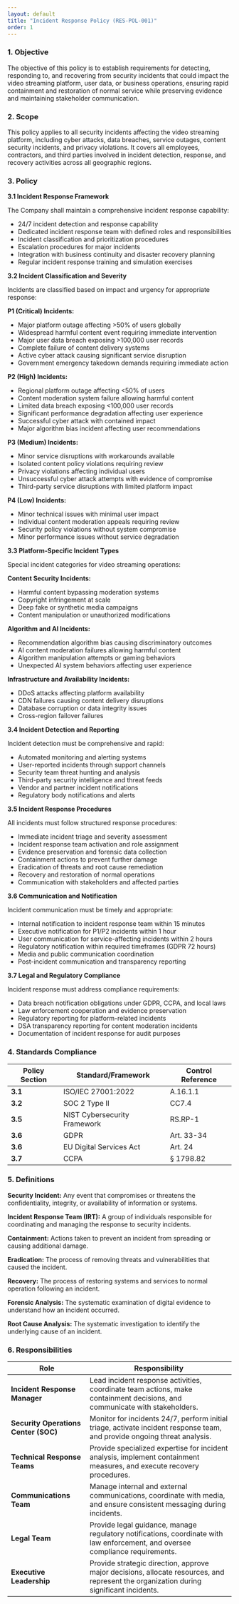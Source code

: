 ```yaml
---
layout: default
title: "Incident Response Policy (RES-POL-001)"
order: 1
---
```


### 1. Objective

The objective of this policy is to establish requirements for detecting, responding to, and recovering from security incidents that could impact the video streaming platform, user data, or business operations, ensuring rapid containment and restoration of normal service while preserving evidence and maintaining stakeholder communication.

### 2. Scope

This policy applies to all security incidents affecting the video streaming platform, including cyber attacks, data breaches, service outages, content security incidents, and privacy violations. It covers all employees, contractors, and third parties involved in incident detection, response, and recovery activities across all geographic regions.

### 3. Policy

**3.1 Incident Response Framework**

The Company shall maintain a comprehensive incident response capability:
- 24/7 incident detection and response capability
- Dedicated incident response team with defined roles and responsibilities
- Incident classification and prioritization procedures
- Escalation procedures for major incidents
- Integration with business continuity and disaster recovery planning
- Regular incident response training and simulation exercises

**3.2 Incident Classification and Severity**

Incidents are classified based on impact and urgency for appropriate response:

**P1 (Critical) Incidents:**
- Major platform outage affecting >50% of users globally
- Widespread harmful content event requiring immediate intervention
- Major user data breach exposing >100,000 user records
- Complete failure of content delivery systems
- Active cyber attack causing significant service disruption
- Government emergency takedown demands requiring immediate action

**P2 (High) Incidents:**
- Regional platform outage affecting <50% of users
- Content moderation system failure allowing harmful content
- Limited data breach exposing <100,000 user records
- Significant performance degradation affecting user experience
- Successful cyber attack with contained impact
- Major algorithm bias incident affecting user recommendations

**P3 (Medium) Incidents:**
- Minor service disruptions with workarounds available
- Isolated content policy violations requiring review
- Privacy violations affecting individual users
- Unsuccessful cyber attack attempts with evidence of compromise
- Third-party service disruptions with limited platform impact

**P4 (Low) Incidents:**
- Minor technical issues with minimal user impact
- Individual content moderation appeals requiring review
- Security policy violations without system compromise
- Minor performance issues without service degradation

**3.3 Platform-Specific Incident Types**

Special incident categories for video streaming operations:

**Content Security Incidents:**
- Harmful content bypassing moderation systems
- Copyright infringement at scale
- Deep fake or synthetic media campaigns
- Content manipulation or unauthorized modifications

**Algorithm and AI Incidents:**
- Recommendation algorithm bias causing discriminatory outcomes
- AI content moderation failures allowing harmful content
- Algorithm manipulation attempts or gaming behaviors
- Unexpected AI system behaviors affecting user experience

**Infrastructure and Availability Incidents:**
- DDoS attacks affecting platform availability
- CDN failures causing content delivery disruptions
- Database corruption or data integrity issues
- Cross-region failover failures

**3.4 Incident Detection and Reporting**

Incident detection must be comprehensive and rapid:
- Automated monitoring and alerting systems
- User-reported incidents through support channels
- Security team threat hunting and analysis
- Third-party security intelligence and threat feeds
- Vendor and partner incident notifications
- Regulatory body notifications and alerts

**3.5 Incident Response Procedures**

All incidents must follow structured response procedures:
- Immediate incident triage and severity assessment
- Incident response team activation and role assignment
- Evidence preservation and forensic data collection
- Containment actions to prevent further damage
- Eradication of threats and root cause remediation
- Recovery and restoration of normal operations
- Communication with stakeholders and affected parties

**3.6 Communication and Notification**

Incident communication must be timely and appropriate:
- Internal notification to incident response team within 15 minutes
- Executive notification for P1/P2 incidents within 1 hour
- User communication for service-affecting incidents within 2 hours
- Regulatory notification within required timeframes (GDPR 72 hours)
- Media and public communication coordination
- Post-incident communication and transparency reporting

**3.7 Legal and Regulatory Compliance**

Incident response must address compliance requirements:
- Data breach notification obligations under GDPR, CCPA, and local laws
- Law enforcement cooperation and evidence preservation
- Regulatory reporting for platform-related incidents
- DSA transparency reporting for content moderation incidents
- Documentation of incident response for audit purposes

### 4. Standards Compliance

| **Policy Section** | **Standard/Framework** | **Control Reference** |
| --- | --- | --- |
| **3.1** | ISO/IEC 27001:2022 | A.16.1.1 |
| **3.2** | SOC 2 Type II | CC7.4 |
| **3.5** | NIST Cybersecurity Framework | RS.RP-1 |
| **3.6** | GDPR | Art. 33-34 |
| **3.6** | EU Digital Services Act | Art. 24 |
| **3.7** | CCPA | § 1798.82 |

### 5. Definitions

**Security Incident:** Any event that compromises or threatens the confidentiality, integrity, or availability of information or systems.

**Incident Response Team (IRT):** A group of individuals responsible for coordinating and managing the response to security incidents.

**Containment:** Actions taken to prevent an incident from spreading or causing additional damage.

**Eradication:** The process of removing threats and vulnerabilities that caused the incident.

**Recovery:** The process of restoring systems and services to normal operation following an incident.

**Forensic Analysis:** The systematic examination of digital evidence to understand how an incident occurred.

**Root Cause Analysis:** The systematic investigation to identify the underlying cause of an incident.

### 6. Responsibilities

| Role | Responsibility |
| --- | --- |
| **Incident Response Manager** | Lead incident response activities, coordinate team actions, make containment decisions, and communicate with stakeholders. |
| **Security Operations Center (SOC)** | Monitor for incidents 24/7, perform initial triage, activate incident response team, and provide ongoing threat analysis. |
| **Technical Response Teams** | Provide specialized expertise for incident analysis, implement containment measures, and execute recovery procedures. |
| **Communications Team** | Manage internal and external communications, coordinate with media, and ensure consistent messaging during incidents. |
| **Legal Team** | Provide legal guidance, manage regulatory notifications, coordinate with law enforcement, and oversee compliance requirements. |
| **Executive Leadership** | Provide strategic direction, approve major decisions, allocate resources, and represent the organization during significant incidents. |
